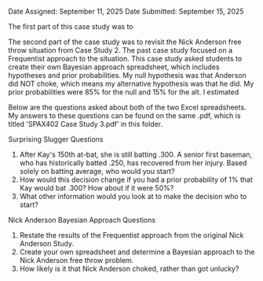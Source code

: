 Date Assigned: September 11, 2025
Date Submitted: September 15, 2025

The first part of this case study was to 

The second part of the case study was to revisit the Nick Anderson free throw situation from Case Study 2. The past case study focused on a Frequentist approach to the situation. This case study asked students to create their own Bayesian approach spreadsheet, which includes hypotheses and prior probabilities. My null hypothesis was that Anderson did NOT choke, which means my alternative hypothesis was that he did. My prior probabilities were 85% for the null and 15% for the alt. I estimated 

Below are the questions asked about both of the two Excel spreadsheets. My answers to these questions can be found on the same .pdf, which is titled 'SPAX402 Case Study 3.pdf' in this folder.

Surprising Slugger Questions
1. After Kay's 150th at-bat, she is still batting .300. A senior first baseman, who has historically batted .250, has recovered from her injury. Based solely on batting average, who would you start?
2. How would this decision change if you had a prior probability of 1% that Kay would bat .300? How about if it were 50%?
3. What other information would you look at to make the decision who to start?

Nick Anderson Bayesian Approach Questions
1. Restate the results of the Frequentist approach from the original Nick Anderson Study.
2. Create your own spreadsheet and determine a Bayesian approach to the Nick Anderson free throw problem.
3. How likely is it that Nick Anderson choked, rather than got unlucky?